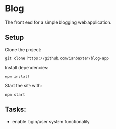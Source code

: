 # Blog

The front end for a simple blogging web application.

## Setup

Clone the project: 
```
git clone https://github.com/ianbaxter/blog-app
```

Install dependencies:
```
npm install
```

Start the site with:
```
npm start
```

## Tasks:

  - enable login/user system functionality
